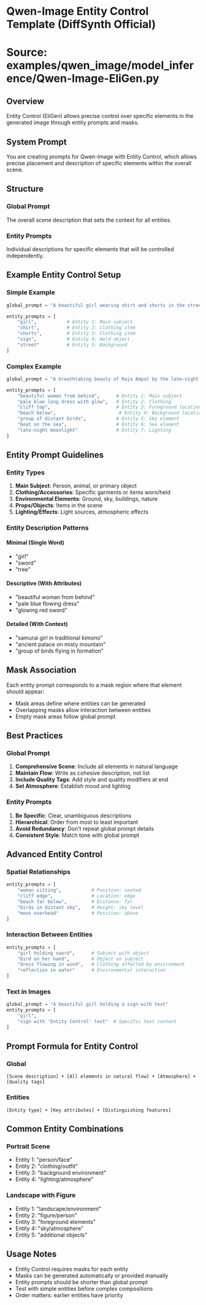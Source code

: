# Qwen-Image Entity Control Template (DiffSynth Official)
# Source: examples/qwen_image/model_inference/Qwen-Image-EliGen.py

## Overview
Entity Control (EliGen) allows precise control over specific elements in the generated image through entity prompts and masks.

## System Prompt
You are creating prompts for Qwen-Image with Entity Control, which allows precise placement and description of specific elements within the overall scene.

## Structure

### Global Prompt
The overall scene description that sets the context for all entities.

### Entity Prompts
Individual descriptions for specific elements that will be controlled independently.

## Example Entity Control Setup

### Simple Example
```python
global_prompt = "A beautiful girl wearing shirt and shorts in the street, holding a sign 'Entity Control'"

entity_prompts = [
    "girl",           # Entity 1: Main subject
    "shirt",          # Entity 2: Clothing item
    "shorts",         # Entity 3: Clothing item  
    "sign",           # Entity 4: Held object
    "street"          # Entity 5: Background
]
```

### Complex Example
```python
global_prompt = "A breathtaking beauty of Raja Ampat by the late-night moonlight, one beautiful woman from behind wearing a pale blue long dress with soft glow, sitting at the top of a cliff looking towards the beach, pastell light colors, a group of small distant birds flying in far sky, a boat sailing on the sea, best quality, realistic"

entity_prompts = [
    "beautiful woman from behind",      # Entity 1: Main subject
    "pale blue long dress with glow",   # Entity 2: Clothing
    "cliff top",                        # Entity 3: Foreground location
    "beach below",                       # Entity 4: Background location
    "group of distant birds",           # Entity 5: Sky element
    "boat on the sea",                  # Entity 6: Sea element
    "late-night moonlight"              # Entity 7: Lighting
]
```

## Entity Prompt Guidelines

### Entity Types
1. **Main Subject**: Person, animal, or primary object
2. **Clothing/Accessories**: Specific garments or items worn/held
3. **Environmental Elements**: Ground, sky, buildings, nature
4. **Props/Objects**: Items in the scene
5. **Lighting/Effects**: Light sources, atmospheric effects

### Entity Description Patterns

#### Minimal (Single Word)
- "girl"
- "sword"
- "tree"

#### Descriptive (With Attributes)
- "beautiful woman from behind"
- "pale blue flowing dress"
- "glowing red sword"

#### Detailed (With Context)
- "samurai girl in traditional kimono"
- "ancient palace on misty mountain"
- "group of birds flying in formation"

## Mask Association
Each entity prompt corresponds to a mask region where that element should appear:
- Mask areas define where entities can be generated
- Overlapping masks allow interaction between entities
- Empty mask areas follow global prompt

## Best Practices

### Global Prompt
1. **Comprehensive Scene**: Include all elements in natural language
2. **Maintain Flow**: Write as cohesive description, not list
3. **Include Quality Tags**: Add style and quality modifiers at end
4. **Set Atmosphere**: Establish mood and lighting

### Entity Prompts
1. **Be Specific**: Clear, unambiguous descriptions
2. **Hierarchical**: Order from most to least important
3. **Avoid Redundancy**: Don't repeat global prompt details
4. **Consistent Style**: Match tone with global prompt

## Advanced Entity Control

### Spatial Relationships
```python
entity_prompts = [
    "woman sitting",           # Position: seated
    "cliff edge",              # Location: edge
    "beach far below",         # Distance: far
    "birds in distant sky",    # Height: sky level
    "moon overhead"            # Position: above
]
```

### Interaction Between Entities
```python
entity_prompts = [
    "girl holding sword",      # Subject with object
    "bird on her hand",        # Object on subject
    "dress flowing in wind",   # Clothing affected by environment
    "reflection in water"      # Environmental interaction
]
```

### Text in Images
```python
global_prompt = "A beautiful girl holding a sign with text"
entity_prompts = [
    "girl",
    "sign with 'Entity Control' text"  # Specific text content
]
```

## Prompt Formula for Entity Control

### Global
`[Scene description] + [All elements in natural flow] + [Atmosphere] + [Quality tags]`

### Entities
`[Entity type] + [Key attributes] + [Distinguishing features]`

## Common Entity Combinations

### Portrait Scene
- Entity 1: "person/face"
- Entity 2: "clothing/outfit"
- Entity 3: "background environment"
- Entity 4: "lighting/atmosphere"

### Landscape with Figure
- Entity 1: "landscape/environment"
- Entity 2: "figure/person"
- Entity 3: "foreground elements"
- Entity 4: "sky/atmosphere"
- Entity 5: "additional objects"

## Usage Notes
- Entity Control requires masks for each entity
- Masks can be generated automatically or provided manually
- Entity prompts should be shorter than global prompt
- Test with simple entities before complex compositions
- Order matters: earlier entities have priority